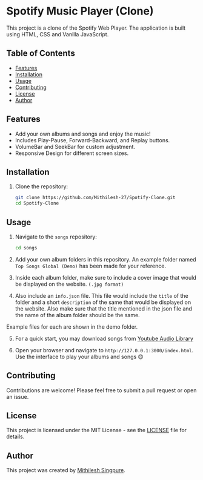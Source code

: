 
# Spotify Music Player (Clone)

This project is a clone of the Spotify Web Player. The application is built using HTML, CSS and Vanilla JavaScript.


## Table of Contents

- [Features](#features)
- [Installation](#installation)
- [Usage](#usage)
- [Contributing](#contributing)
- [License](#license)
- [Author](#author)

## Features

- Add your own albums and songs and enjoy the music!
- Includes Play-Pause, Forward-Backward, and Replay buttons.
- VolumeBar and SeekBar for custom adjustment.
- Responsive Design for different screen sizes.


## Installation

1. Clone the repository:

    ```bash
    git clone https://github.com/Mithilesh-27/Spotify-Clone.git
    cd Spotify-Clone
    ```
    
## Usage

1. Navigate to the `songs` repository:

    ```bash
    cd songs
    ```
2. Add your own album folders in this repository. An example folder named `Top Songs Global (Demo)` has been made for your reference.

3. Inside each album folder, make sure to include a cover image that would be displayed on the website. `(.jpg format)`

4. Also include an `info.json` file. This file would include the `title` of the folder and a short `description` of the same that would be displayed on the website. Also make sure that the title mentioned in the json file and the name of the album folder should be the same.

Example files for each are shown in the demo folder.

5. For a quick start, you may download songs from [Youtube Audio Library](https://studio.youtube.com/channel/UCfD-bv-_j5C2kglrLpfX21g/music)

6. Open your browser and navigate to `http://127.0.0.1:3000/index.html`. Use the interface to play your albums and songs 😊



## Contributing

Contributions are welcome! Please feel free to submit a pull request or open an issue.


## License

This project is licensed under the MIT License - see the [LICENSE](LICENSE) file for details.

## Author

This project was created by [Mithilesh Singpure](https://github.com/Mithilesh-27).